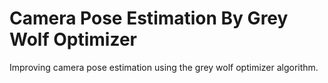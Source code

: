 # Camera Pose Estimation By Grey Wolf Optimizer

Improving camera pose estimation using the grey wolf optimizer algorithm.
